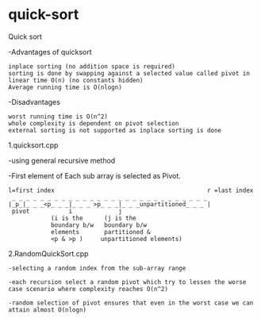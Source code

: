 # quick-sort
Quick sort

  -Advantages of quicksort 

	inplace sorting (no addition space is required)
	sorting is done by swapping against a selected value called pivot in linear time O(n) (no constants hidden)
	Average running time is O(nlogn)
 
  -Disadvantages 

	worst running time is O(n^2)
	whole complexity is dependent on pivot selection
	external sorting is not supported as inplace sorting is done	


1.quicksort.cpp

  -using general recursive method

  -First element of Each sub array is selected as Pivot.

    l=first index                                           r =last index
     _ _ _ _ _ _ _ _ _ _ _ _ _ _ _ _ _ _ _ _ _ _ _ _ _ _ _ _
    |_p_|_ _ _<p_ _ _|_ _ _ >p_ _ _|_ _ _unpartitioned_ _ _ |
     pivot           i             j
                (i is the      (j is the
                boundary b/w   boundary b/w
                elements       partitioned &
                <p & >p )     unpartitioned elements)



2.RandomQuickSort.cpp

	-selecting a random index from the sub-array range
	
	-each recursion select a random pivot which try to lessen the worse case scenario where complexity reaches O(n^2)
	
	-random selection of pivot ensures that even in the worst case we can attain almost O(nlogn)
